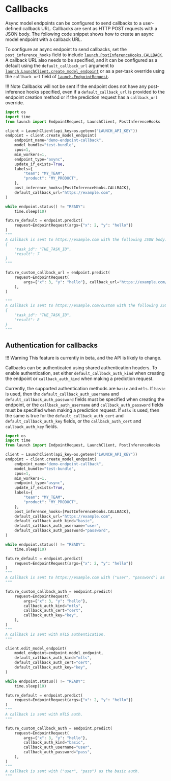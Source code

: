 # Callbacks

Async model endpoints can be configured to send callbacks to a user-defined
callback URL. Callbacks are sent as HTTP POST requests with a JSON body. The
following code snippet shows how to create an async model endpoint with a
callback URL.

To configure an async endpoint to send callbacks, set the `post_inference_hooks`
field to include
[`launch.PostInferenceHooks.CALLBACK`](/api/hooks/#launch.hooks.PostInferenceHooks).
A callback URL also needs to be specified, and it can be configured as a default
using the `default_callback_url` argument to
[`launch.LaunchClient.create_model_endpoint`](/api/client/#launch.LaunchClient.create_model_endpoint)
or as a per-task override using the `callback_url` field of
[`launch.EndpointRequest`](/api/model_endpoints/#launch.model_predictions.EndpointRequest).

!!! Note
    Callbacks will not be sent if the endpoint does not have any post-inference
    hooks specified, even if a `default_callback_url` is provided to the endpoint
    creation method or if the prediction request has a `callback_url` override.


```py title="Creating an Async Model Endpoint with a Callback URL"  hl_lines="17-18 37"
import os
import time
from launch import EndpointRequest, LaunchClient, PostInferenceHooks

client = LaunchClient(api_key=os.getenv("LAUNCH_API_KEY"))
endpoint = client.create_model_endpoint(
    endpoint_name="demo-endpoint-callback",
    model_bundle="test-bundle",
    cpus=1,
    min_workers=1,
    endpoint_type="async",
    update_if_exists=True,
    labels={
        "team": "MY_TEAM",
        "product": "MY_PRODUCT",
    },
    post_inference_hooks=[PostInferenceHooks.CALLBACK],
    default_callback_url="https://example.com",
)

while endpoint.status() != "READY":
    time.sleep(10)

future_default = endpoint.predict(
    request=EndpointRequest(args={"x": 2, "y": "hello"})
)
"""
A callback is sent to https://example.com with the following JSON body:
{
    "task_id": "THE_TASK_ID",
    "result": 7
}
"""

future_custom_callback_url = endpoint.predict(
    request=EndpointRequest(
        args={"x": 3, "y": "hello"}, callback_url="https://example.com/custom"
    ),
)

"""
A callback is sent to https://example.com/custom with the following JSON body:
{
    "task_id": "THE_TASK_ID",
    "result": 8
}
"""
```

## Authentication for callbacks

!!! Warning
    This feature is currently in beta, and the API is likely to change.

Callbacks can be authenticated using shared authentication headers. To enable authentication,
set either `default_callback_auth_kind` when creating the endpoint or `callback_auth_kind`
when making a prediction request.

Currently, the supported authentication methods are `basic` and `mtls`. If `basic` is used,
then the `default_callback_auth_username` and `default_callback_auth_password` fields must be
specified when creating the endpoint, or the `callback_auth_username` and `callback_auth_password`
fields must be specified when making a prediction request. If `mtls` is used, then the 
same is true for the `default_callback_auth_cert` and `default_callback_auth_key` fields,
or the `callback_auth_cert` and `callback_auth_key` fields.

```py title="Creating an Async Model Endpoint with custom Callback auth"  hl_lines="18-21 37-39 48-50 66-68"
import os
import time
from launch import EndpointRequest, LaunchClient, PostInferenceHooks

client = LaunchClient(api_key=os.getenv("LAUNCH_API_KEY"))
endpoint = client.create_model_endpoint(
    endpoint_name="demo-endpoint-callback",
    model_bundle="test-bundle",
    cpus=1,
    min_workers=1,
    endpoint_type="async",
    update_if_exists=True,
    labels={
        "team": "MY_TEAM",
        "product": "MY_PRODUCT",
    },
    post_inference_hooks=[PostInferenceHooks.CALLBACK],
    default_callback_url="https://example.com",
    default_callback_auth_kind="basic",
    default_callback_auth_username="user",
    default_callback_auth_password="password",
)

while endpoint.status() != "READY":
    time.sleep(10)

future_default = endpoint.predict(
    request=EndpointRequest(args={"x": 2, "y": "hello"})
)
"""
A callback is sent to https://example.com with ("user", "password") as the basic auth.
"""

future_custom_callback_auth = endpoint.predict(
    request=EndpointRequest(
        args={"x": 3, "y": "hello"},
        callback_auth_kind="mtls", 
        callback_auth_cert="cert", 
        callback_auth_key="key",
    ),
)
"""
A callback is sent with mTLS authentication.
"""

client.edit_model_endpoint(
    model_endpoint=endpoint.model_endpoint,
    default_callback_auth_kind="mtls",
    default_callback_auth_cert="cert",
    default_callback_auth_key="key",
)

while endpoint.status() != "READY":
    time.sleep(10)

future_default = endpoint.predict(
    request=EndpointRequest(args={"x": 2, "y": "hello"})
)
"""
A callback is sent with mTLS auth.
"""

future_custom_callback_auth = endpoint.predict(
    request=EndpointRequest(
        args={"x": 3, "y": "hello"},
        callback_auth_kind="basic",
        callback_auth_username="user",
        callback_auth_password="pass",
    ),
)
"""
A callback is sent with ("user", "pass") as the basic auth.
"""
```
